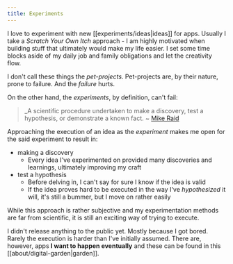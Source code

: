 ```yaml
---
title: Experiments
---
```


I love to experiment with new [[experiments/ideas|ideas]] for apps. Usually I take a _Scratch Your Own Itch_ approach - I am highly motivated when building stuff that ultimately would make my life easier. I set some time blocks aside of my daily job and family obligations and let the creativity flow.

I don't call these things the _pet-projects_. Pet-projects are, by their nature, prone to failure. And the _failure_ hurts.

On the other hand, the _experiments_, by definition, can't fail:

> \_A scientific procedure undertaken to make a discovery, test a hypothesis, or demonstrate a known fact.
> ~ [Mike Raid](https://www.keypersonofinfluence.com/cant-fail-experiment/)

Approaching the execution of an idea as the _experiment_ makes me open for the said experiment to result in:

- making a discovery
  - Every idea I've experimented on provided many discoveries and learnings, ultimately improving my craft
- test a hypothesis
  - Before delving in, I can't say for sure I know if the idea is valid
  - If the idea proves hard to be executed in the way I've _hypothesized_ it will, it's still a bummer, but I move on rather easily

While this approach is rather subjective and my experimentation methods are far from scientific, it is still an exciting way of trying to execute.

I didn't release anything to the public yet. Mostly because I got bored. Rarely the execution is harder than I've initially assumed. There are, however, apps **I want to happen eventually** and these can be found in this [[about/digital-garden|garden]].
